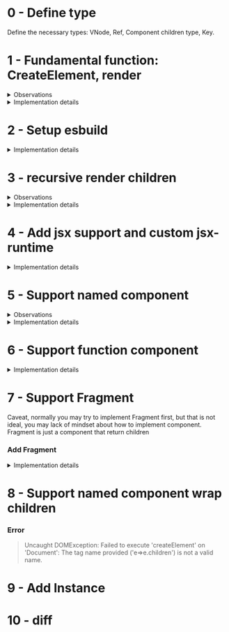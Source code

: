 # 0 - Define type

Define the necessary types: VNode, Ref, Component children type, Key.

# 1 - Fundamental function: CreateElement, render

<details>
  <summary>Observations</summary>
- Observations

- key and ref are necessary but ugly(They are fundamental as same as props but move out of props to make diff algorithm easier to write)

- Questions
  - How to make the function very easy to understand?
  </details>

<details>
  <summary>Implementation details</summary>

- We want our element to have same shapte

```js

// We don't want this
{
  type: "div",
  props: {
    children: [
      {
        type: "h1",
        props: {
          children: ["This is a Text node"]
        }
      }
    ]
  }
}

// We want this
{
  type: "div",
  props: {
    children: [
      {
        type: "h1",
        props: {
          children: [
            {
              type: "text",
              props: {
                nodeValue: "This is a Text node"
                children: []
              }
            }
          ]
        }
      }
    ]
  }
}
```

### CreateElement

```js
export const createElement = (
  type: string,
  props: Record<string, any> | null | undefined,
  ...children: ComponentChildren
): VNode<Record<string, any>> => {
  // <snip>
  return vNode;
};
```

The reason we name parameters other than type and props to children is because jsx

```js
// JSX in
const profile = (
  <div>
    <img src="avatar.png" className="profile" />
    <h3>{[user.firstName, user.lastName].join(" ")}</h3>
  </div>
);

// JSX out
const profile = React.createElement(
  "div",
  null,
  React.createElement("img", { src: "avatar.png", className: "profile" }),
  React.createElement("h3", null, [user.firstName, user.lastName].join(" "))
);
```

### render

- Text, SVG and element.
- Recursive append children. - Very deep recursion may cause stackoverflow.
</details>

# 2 - Setup esbuild

<details>
  <summary>Implementation details</summary>

- Install deps: `yarn add -D esbuild esbuild-node-externals`
- Make sure your tsconfig is correct

```json
{
  "compilerOptions": {
    "target": "es5",
    "lib": ["dom", "dom.iterable", "esnext"],
    "allowJs": true,
    "skipLibCheck": true,
    "forceConsistentCasingInFileNames": true,
    "esModuleInterop": true,
    "module": "esnext",
    "moduleResolution": "node",
    "resolveJsonModule": true,
    "isolatedModules": true,
    "jsx": "react-jsx",
    "incremental": true,
    "declaration": true,
    "sourceMap": true,
    "outDir": "build",
    "emitDeclarationOnly": true // Don't generate js file, we use rollup to do that
  },
  "include": ["**/*.ts", "**/*.tsx"]
}
```

- Add esbuild script

```js
const esbuild = require("esbuild");

// Automatically exclude all node_modules from the bundled version
const { nodeExternalsPlugin } = require("esbuild-node-externals");

esbuild
  .build({
    entryPoints: ["./src/index.ts"],
    outfile: "build/index.js",
    bundle: true,
    minify: true,
    format: "esm",
    sourcemap: true,
    target: "esnext",
    plugins: [nodeExternalsPlugin()],
  })
  .catch(() => process.exit(1));
```

</details>

# 3 - recursive render children

<details>
  <summary>Observations</summary>
- Observations
  - render's recursion is beautiful but may cause stackoverflow, how to deal with that?
</details>

<details>
  <summary>Implementation details</summary>

```js
(vNode.props.children || []).forEach((child) => render(child, element));
```

</details>

# 4 - Add jsx support and custom jsx-runtime

<details>
  <summary>Implementation details</summary>

### export jsx-runtime for others to use

- We borrow jsx type from @types/react
- We overwrite default jsx function with tsconfig

```js
// At core entrypoint, we need to export the jsx function we want vite to use

import { createElement } from "./create-element";
import { render } from "./reconcile";

export * from "./constant";
export { createElement, createElement as h, render };

// At app tsconfig, we need to specific which jsx-function to use

{
  "compilerOptions": {
    "jsx": "react",
    "jsxFactory": "h",
    "jsxFragmentFactory": "Fragment"
  },
}
```

- This process is a little bit magical, you can confirm this behavior by insert some console.log in your `createElement` or replace custom jsx-function with regular react-jsx, because you doesn't install react, this will throw error

```json
// tsconfig.json
{
  "compilerOptions": {
    "jsx": "react-jsx"
  }
}
```

### Export jsx-runtime.js file for other usage

```js
import { createElement, Fragment } from "./src/create-element";
export { createElement as jsx, createElement as jsxs, Fragment };
```

```js
// at package.json

{
  "exports": {
    ".": {
      "import": "./build/index.js",
      "require": "./build/index.js"
    },
    "./jsx-runtime": {
      "import": "./jsx-runtime.js",
      "require": "./jsx-runtime.js"
    }
  },
}
```

### With Vite config

The method above can achieve our goal, but we have to manually import our namespace, in order to access createElement function.

We could leverage vite to help us, in this way we don't need to manually import anymore

```js
// vite.config.js

import { defineConfig } from "vite";

// https://vitejs.dev/config/
export default defineConfig({
  esbuild: {
    jsxFactory: "_jsx",
    jsxFragment: "_jsxFragment",

    // We use import as to avoid duplicate identifier
    jsxInject: `import { createElement as _jsx, Fragment as _jsxFragment } from "@huyu/core";`,
  },
});
```

```json
// tsconfig.json
{
  "compilerOptions": {
    "jsx": "preserve"
  }
}
```

#### Reference

- [React - Introducing the New JSX Transform](https://reactjs.org/blog/2020/09/22/introducing-the-new-jsx-transform.html)
- [Vite features - JSX](https://vitejs.dev/guide/features.html#jsx)
- [esbuild - support react 17 jsx issue](https://github.com/evanw/esbuild/issues/334#issuecomment-1054699157)
</details>

# 5 - Support named component

<details>
  <summary>Observations</summary>

- Observations
  - It's not that elegant to do the if...condition to render vNode
  - Looks like other lib, fre.js and preact.js all have some abstract layer to make this much more performant or elegant
  - On the other hand, this method is very easy to read.

</details>

<details>
  <summary>Implementation details</summary>

when we have sytax like

```js
<MyButton color="blue" shadowSize={2}>
  Click Me
</MyButton>
```

it compiles to

```js
React.createElement(MyButton, { color: "blue", shadowSize: 2 }, "Click Me");
```

This is why the VNode["type"] will have type like this

```js
const Component = <div>component</div>

console.log(<Component />)
// -- After JSX transformation --
// Type is component's element
{
  "type": {
    "type": "div",
    "props": {
      "children": [
        {
          "type": "text",
          "props": {
              "children": [],
              "nodeValue": "component"
          }
        }
      ]
    }
  },
  "props": {
      "children": []
  }
}
```

Because jsx expression can only have one parent, so if we change component like this, the props.children will still be empty

```js
const Component = (
  <div>
    <span>component</span>
    <div>hi</div>
  </div>
);

console.log(<Component />)

// -- After JSX transformation --
{
  "type": {
    "type": "div",
    "props": {
      "children": [
        {
          "type": "span",
          "props": {
            "children": [
              {
                "type": "text",
                "props": {
                  "children": [],
                  "nodeValue": "component"
                }
              }
            ]
          }
        },
        {
          "type": "div",
          "props": {
            "children": [
              {
                "type": "text",
                "props": {
                  "children": [],
                  "nodeValue": "hi"
                }
              }
            ]
          }
        }
      ]
    }
  },
  "props": {
    "children": []
  }
}
```

When we encounter element like this, we have to recognize type as element

```js
export const render = (vNode: VNode, ownerDom: Element | null | Text) => {
  let element: Text | Element;
  let wip: VNode

  if (typeof vNode.type === "function") {
    console.log("hi i am function component");
  } else if (typeof vNode.type === "object") {
    console.log("hi i am named component");
    wip = vNode.type;
  } else {
    wip = vNode;
  }

  let wipType = wip.type as string;

  if (wipType === TEXT_ELEMENT) {
    element = document.createTextNode(
      (wip as VNode<{ nodeValue: string }>).props.nodeValue
    );
  } else if (wipType === SVG_ELEMENT) {
    element = document.createElementNS("http://www.w3.org/2000/svg", wipType);
  } else {
    element = document.createElement(wipType);
  }
  // <--snip-->
};

```

#### Reference

- [Babel-test: try how babel compile jsx](https://babeljs.io/repl/#?browsers=defaults%2C%20not%20ie%2011%2C%20not%20ie_mob%2011&build=&builtIns=false&corejs=3.21&spec=false&loose=false&code_lz=GYVwdgxgLglg9mABACwKYBt1wBQEpEDeAUIogE6pQhlIA8AJjAG4B8AEhlogO5xnr0AhLQD0jVgG4iAXyJA&debug=false&forceAllTransforms=false&shippedProposals=false&circleciRepo=&evaluate=false&fileSize=false&timeTravel=false&sourceType=module&lineWrap=true&presets=react&prettier=false&targets=&version=7.17.9&externalPlugins=&assumptions=%7B%7D)
</details>

# 6 - Support function component

<details>
  <summary>Implementation details</summary>

- Function components are different from named and normal component
  - Children come from running the function instead of getting them directly from the props

the wip comes from running the function component

```js
import { SVG_ELEMENT, TEXT_ELEMENT } from "./constant";
import { FC, VNode } from "./type";

export const render = (vNode: VNode, ownerDom: Element | null | Text) => {
  let element: Text | Element;
  let wip: VNode;

  if (typeof vNode.type === "function") {
    console.log("hi i am function component");

    // Run the function component to get the children
    wip = vNode.type(vNode.props);

  } else if (typeof vNode.type === "object") {
    console.log("hi i am named component");
    wip = vNode.type;
  } else {
    wip = vNode;
  }

  let wipType = wip.type as string;

  if (wipType === TEXT_ELEMENT) {
    element = document.createTextNode(
      (wip as VNode<{ nodeValue: string }>).props.nodeValue
    );
  } else if (wipType === SVG_ELEMENT) {
    element = document.createElementNS("http://www.w3.org/2000/svg", wipType);
  } else {
    element = document.createElement(wipType);
  }

  // <--snip-->
};
```

</details>

# 7 - Support Fragment

Caveat, normally you may try to implement Fragment first, but that is not ideal, you may lack of mindset about how to implement component. Fragment is just a component that return children

### Add Fragment

<details>
  <summary>Implementation details</summary>

Fragment is just a function which return children

```js
// Add Fragment
export const Fragment = (props) => {
  return props.children;
};

// Use Fragment
const Test = (
  <Fragment key={"test"}>
    <div>test</div>
  </Fragment>
);
render(Test, document.getElementById("root"));
```

Here is fragment object after being processed by `createElement`

```js


const Frag = (
  <Fragment>
    <div>hi</div>
  </Fragment>
);

// console.log(Frag)

{
  "props": {
    "children": [
      {
        "type": "div",
        "props": {
          "children": [
            {
              "type": "text",
              "props": {
                  "children": [],
                  "nodeValue": "hi"
              }
            }
          ]
        }
      }
    ]
  }
}

// console.log(<Frag />)

{
  "type": {
    "props": {
      "children": [
        {
          "type": "div",
          "props": {
            "children": [
              {
                "type": "text",
                "props": {
                    "children": [],
                    "nodeValue": "hi"
                }
              }
            ]
          }
        }
      ],
      // This is the fragment function component type
      type: e=>e.children
    }
  },
  "props": {
    "children": []
  }
}

```

The processing tree before this section is

- if (type=function) function component -> running function and get the children
- if (type=object) named component -> recognize type as element
- if (type=string) normal component -> process

We need to have better processing tree

- if (type=function) function component
  - if (that_type=object) named compont
  - if (that_type=string) normal component
- if (type=object) named component
  - if (that_type=function) function component
  - if (that_type=string) normal component
- if (type=string) named component

This section will try to accomplish the following

- The flow will be: jsx -> createElement -> createVNode(recursive generate VNode) -> reconcile -> createDOM/updateDOM
- Simplize createElement function
- Accept array as render target
- Flatten array

### createVDom

Recursive function to implement better processing tree

```js
export const createVDom = (element: HuyuElement) => {
  if (typeof element.type === "string") {
    return element;
  }

  if (Array.isArray(element)) {
    return element.map(createVDom).flat();
  }

  if (element.type instanceof Function) {
    return createVDom(element.type(element.props));
  }

  if (element.type instanceof Object) {
    return createVDom(element.type);
  }
};
```

### createDom

Recursive function to create DOM including accept array as created target

```js
export const createDOM = (vDom: VDom, ownerDom: Element | null | Text) => {
  if (Array.isArray(vDom)) {
    return vDom.map((d) => createDOM(d, ownerDom));
  }
  let element: Text | Element;

  if (vDom.type === TEXT_ELEMENT) {
    element = document.createTextNode(
      (vDom as VNode<{ nodeValue: string }>).props.nodeValue
    );
  } else if (vDom.type === SVG_ELEMENT) {
    element = document.createElementNS("http://www.w3.org/2000/svg", vDom.type);
  } else {
    element = document.createElement(vDom.type as string);
  }

  (vDom.props.children || []).forEach((child) => render(child, element));

  if (!ownerDom) {
    return element;
  } else {
    return ownerDom.appendChild(element);
  }
};
```

### New render API

```js
export const render = (
  huyuElement: HuyuElement,
  ownerDom: Element | null | Text
) => {
  let vDom = createVDom(huyuElement);
  return createDOM(vDom, ownerDom);
};
```

</details>

# 8 - Support named component wrap children

### Error

> Uncaught DOMException: Failed to execute 'createElement' on 'Document': The tag name provided ('e=>e.children') is not a valid name.

# 9 - Add Instance

# 10 - diff
